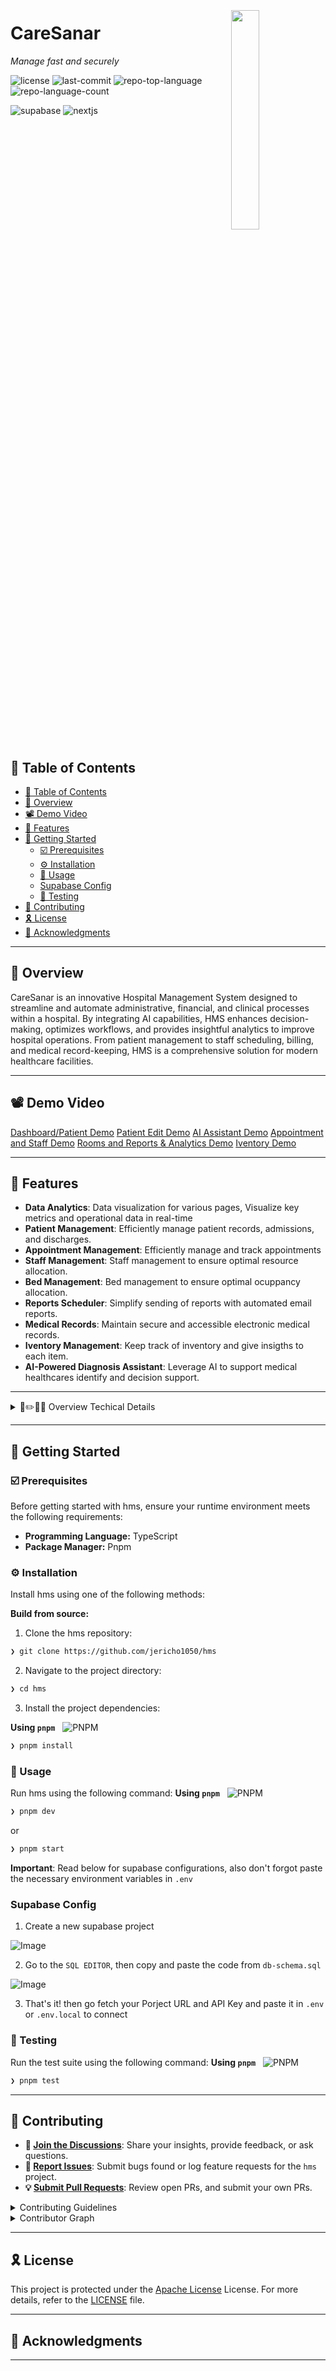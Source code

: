 <!-- markdownlint-disable MD033 -->
<!-- markdownlint-disable MD010 -->
<!-- markdownlint-disable MD007 -->
<div align="left" style="position: relative;">
<img src="https://cdn-icons-png.flaticon.com/512/6295/6295417.png" align="right" width="30%" style="margin: -20px 0 0 20px;">
<h1>CareSanar</h1>
<p align="left">
	<em>Manage fast and securely</em>
</p>
<p align="left">
	<img src="https://img.shields.io/github/license/jericho1050/hms?style=default&logo=opensourceinitiative&logoColor=white&color=0080ff" alt="license">
	<img src="https://img.shields.io/github/last-commit/jericho1050/hms?style=default&logo=git&logoColor=white&color=0080ff" alt="last-commit">
	<img src="https://img.shields.io/github/languages/top/jericho1050/hms?style=default&color=0080ff" alt="repo-top-language">
	<img src="https://img.shields.io/github/languages/count/jericho1050/hms?style=default&color=0080ff" alt="repo-language-count">
</p>
<p align="left"><!-- default option, no dependency badges. -->

<img src="https://img.shields.io/badge/Supabase-3ECF8E?style=for-the-badge&logo=supabase&logoColor=white" alt="supabase">
<img src="https://img.shields.io/badge/Next-black?style=for-the-badge&logo=next.js&logoColor=white" alt="nextjs">
</p>
<p align="left">
	<!-- default option, no dependency badges. -->
</p>
</div>
<br clear="right">

## 🔗 Table of Contents

- [🔗 Table of Contents](#-table-of-contents)
- [📍 Overview](#-overview)
- [📽 Demo Video](#-demo-video)
- [👾 Features](#-features)
- [🚀 Getting Started](#-getting-started)
  - [☑️ Prerequisites](#️-prerequisites)
  - [⚙️ Installation](#️-installation)
  - [🤖 Usage](#-usage)
  - [Supabase Config](#supabase-config)
  - [🧪 Testing](#-testing)
- [🔰 Contributing](#-contributing)
- [🎗 License](#-license)
- [🙌 Acknowledgments](#-acknowledgments)

---

## 📍 Overview

CareSanar is an innovative Hospital Management System designed to streamline and automate administrative, financial, and clinical processes within a hospital. By integrating AI capabilities, HMS enhances decision-making, optimizes workflows, and provides insightful analytics to improve hospital operations. From patient management to staff scheduling, billing, and medical record-keeping, HMS is a comprehensive solution for modern healthcare facilities.

---

## 📽 Demo Video

[Dashboard/Patient Demo][Demo-1]
[Patient Edit Demo][Demo-2]
[AI Assistant Demo][Demo-3]
[Appointment and Staff Demo][Demo-4]
[Rooms and Reports & Analytics Demo][Demo-5]
[Iventory Demo][Demo-6]



---

## 👾 Features

- **Data Analytics**: Data visualization for various pages, Visualize key metrics and operational data in real-time
- **Patient Management**: Efficiently manage patient records, admissions, and discharges.
- **Appointment Management**: Efficiently manage and track appointments
- **Staff Management**: Staff management to ensure optimal resource allocation.
- **Bed Management**: Bed management to ensure optimal ocuppancy allocation.
- **Reports Scheduler**: Simplify sending of reports with automated email reports.
- **Medical Records**: Maintain secure and accessible electronic medical records.
- **Iventory Management**: Keep track of inventory and give insigths to each item.
- **AI-Powered Diagnosis Assistant**: Leverage AI to support medical healthcares identify and decision support.
  
---

<details id="tech-details">
 <!-- ## 📐✏️👷‍♀️ Overview Techical Details -->
 <summary > 📐✏️👷‍♀️ Overview Techical Details</summary>


![ERD](https://github.com/user-attachments/assets/20a6a643-d808-4bae-9b33-93a7e0d39075)
![ARCHITECTURE](https://github.com/user-attachments/assets/8906e857-196d-4ab8-9d5b-4980378123fb)

Ah yes, ofc monolithic, for the serverless model we are using from `https://www.together.ai` inference.
</details>

---

## 🚀 Getting Started

### ☑️ Prerequisites

Before getting started with hms, ensure your runtime environment meets the following requirements:

- **Programming Language:** TypeScript
- **Package Manager:** Pnpm


### ⚙️ Installation

Install hms using one of the following methods:

**Build from source:**

1. Clone the hms repository:
```sh
❯ git clone https://github.com/jericho1050/hms
```

2. Navigate to the project directory:
```sh
❯ cd hms
```

3. Install the project dependencies:


**Using `pnpm`** &nbsp; ![PNPM](https://img.shields.io/badge/pnpm-%234a4a4a.svg?style=for-the-badge&logo=pnpm&logoColor=f69220)

```sh
❯ pnpm install
```


### 🤖 Usage
Run hms using the following command:
**Using `pnpm`** &nbsp; ![PNPM](https://img.shields.io/badge/pnpm-%234a4a4a.svg?style=for-the-badge&logo=pnpm&logoColor=f69220)

```sh
❯ pnpm dev
```

or

```sh
❯ pnpm start
```

**Important**: Read below for supabase configurations, also don't forgot paste the necessary environment variables in `.env`

### Supabase Config

1. Create a new supabase project

![Image](https://github.com/user-attachments/assets/d2fc71c3-7655-4680-9258-19114c6f86ff)

2. Go to the `SQL EDITOR`, then copy and paste the code from `db-schema.sql`

![Image](https://github.com/user-attachments/assets/7262a84d-12d4-4129-bb22-8f363378dc71)

3. That's it! then go fetch your Porject URL and API Key and paste it in `.env` or `.env.local` to connect

### 🧪 Testing
Run the test suite using the following command:
**Using `pnpm`** &nbsp; ![PNPM](https://img.shields.io/badge/pnpm-%234a4a4a.svg?style=for-the-badge&logo=pnpm&logoColor=f69220)

```sh
❯ pnpm test
```

---

## 🔰 Contributing

- **💬 [Join the Discussions](https://github.com/jericho1050/hms/discussions)**: Share your insights, provide feedback, or ask questions.
- **🐛 [Report Issues](https://github.com/jericho1050/hms/issues)**: Submit bugs found or log feature requests for the `hms` project.
- **💡 [Submit Pull Requests](https://github.com/jericho1050/hms/blob/main/CONTRIBUTING.md)**: Review open PRs, and submit your own PRs.

<details closed>
<summary>Contributing Guidelines</summary>

1. **Fork the Repository**: Start by forking the project repository to your github account.
2. **Clone Locally**: Clone the forked repository to your local machine using a git client.

   ```sh
   git clone https://github.com/jericho1050/hms
   ```

3. **Create a New Branch**: Always work on a new branch, giving it a descriptive name.

   ```sh
   git checkout -b new-feature-x
   ```

4. **Make Your Changes**: Develop and test your changes locally.

5. **Commit Your Changes**: Commit with a clear message describing your updates.

   ```sh
   git commit -m 'Implemented new feature x.'
   ```

6. **Push to github**: Push the changes to your forked repository.

   ```sh
   git push origin new-feature-x
   ```

7. **Submit a Pull Request**: Create a PR against the original project repository. Clearly describe the changes and their motivations.

8. **Review**: Once your PR is reviewed and approved, it will be merged into the main branch. Congratulations on your contribution!

</details>

<details closed>
<summary>Contributor Graph</summary>
<br>
<p align="left">
   <a href="https://github.com{/jericho1050/hms/}graphs/contributors">
      <img src="https://contrib.rocks/image?repo=jericho1050/hms">
   </a>
</p>
</details>

---

## 🎗 License

This project is protected under the [Apache License](https://choosealicense.com/licenses/apache-2.0/) License. For more details, refer to the [LICENSE](LICENSE) file.

---

## 🙌 Acknowledgments

<!-- - List any resources, contributors, inspiration, etc. here. -->

---

<!-- caresanar DEMOS -->
[Demo-1]: https://github.com/user-attachments/assets/d20a29bf-97d1-4748-a9fd-ad45c342a275
[Demo-2]: https://github.com/user-attachments/assets/59ab8e20-e0d7-48ad-b0be-5780804d1433
[Demo-3]: https://github.com/user-attachments/assets/c13465a7-383f-4611-9cb2-f31b9fefb9c0
[Demo-4]: https://github.com/user-attachments/assets/755fbf2c-7009-4c88-aad3-bf2caefc8631
[Demo-5]: https://github.com/user-attachments/assets/e74f5927-043e-4dda-a73b-ca6bc8a8e12f
[Demo-6]: https://github.com/user-attachments/assets/6e810481-6ea5-4dc5-a7fe-ec18d0828f1c